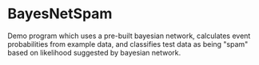 # BayesNetSpam
Demo program which uses a pre-built bayesian network, calculates event probabilities from example data, and classifies test data as being "spam" based on likelihood suggested by bayesian network.
